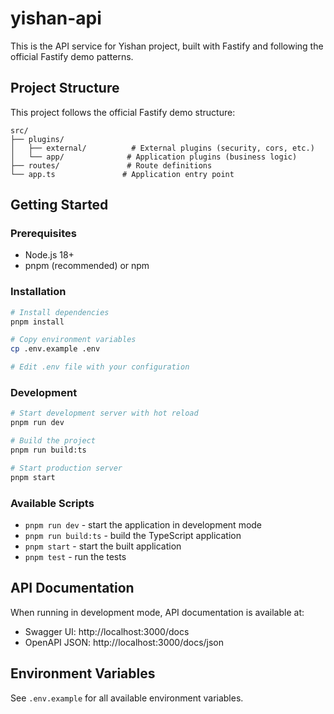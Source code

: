 # yishan-api

This is the API service for Yishan project, built with Fastify and following the official Fastify demo patterns.

## Project Structure

This project follows the official Fastify demo structure:

```
src/
├── plugins/
│   ├── external/          # External plugins (security, cors, etc.)
│   └── app/              # Application plugins (business logic)
├── routes/               # Route definitions
└── app.ts               # Application entry point
```

## Getting Started

### Prerequisites

- Node.js 18+
- pnpm (recommended) or npm

### Installation

```bash
# Install dependencies
pnpm install

# Copy environment variables
cp .env.example .env

# Edit .env file with your configuration
```

### Development

```bash
# Start development server with hot reload
pnpm run dev

# Build the project
pnpm run build:ts

# Start production server
pnpm start
```

### Available Scripts

- `pnpm run dev` - start the application in development mode
- `pnpm run build:ts` - build the TypeScript application
- `pnpm start` - start the built application
- `pnpm test` - run the tests

## API Documentation

When running in development mode, API documentation is available at:
- Swagger UI: http://localhost:3000/docs
- OpenAPI JSON: http://localhost:3000/docs/json

## Environment Variables

See `.env.example` for all available environment variables.
